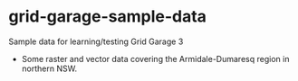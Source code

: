# grid-garage-sample-data
Sample data for learning/testing Grid Garage 3

  - Some raster and vector data covering the Armidale-Dumaresq region in northern NSW.

